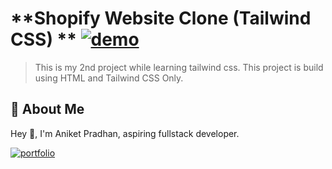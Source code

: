 # **Shopify Website Clone (Tailwind CSS) ** [![demo](https://img.shields.io/badge/ShopifyClone-Live-orange)](https://transcendent-puppy-a840bf.netlify.app/)


> This is my 2nd project while learning tailwind css. This project is build using HTML and Tailwind CSS Only.

<!-- ![Made with html & css](https://img.shields.io/badge/MADE%20WITH-HTML%26CSS-blue)  -->
<!-- ![Time taken](https://img.shields.io/badge/TIME%20TAKEN-3hrs-orange) -->

<!-- ## Screenshot -->

<!-- ![Screenshot](https://github.com/Aniket-ap/HTML_CSS__project-10/blob/main/ss10.jpg?raw=true) -->

## 🚀 About Me
Hey 👋, I'm Aniket Pradhan, aspiring fullstack developer.


[![portfolio](https://img.shields.io/badge/MY_PORTFOLIO-green)](https://aniket-dev.netlify.app/)
